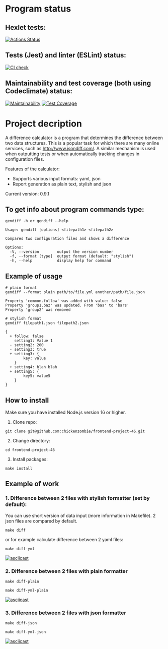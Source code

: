 # Program status
## Hexlet tests:
[![Actions Status](https://github.com/chickenzombie/frontend-project-46/workflows/hexlet-check/badge.svg)](https://github.com/chickenzombie/frontend-project-46/actions)

## Tests (Jest) and linter (ESLint) status:
[![CI check](https://github.com/chickenzombie/frontend-project-46/actions/workflows/test.yml/badge.svg)](https://github.com/chickenzombie/frontend-project-46/actions/workflows/test.yml)

## Maintainability and test coverage (both using Codeclimate) status:
[![Maintainability](https://api.codeclimate.com/v1/badges/13bb25d0d01315ffad2c/maintainability)](https://codeclimate.com/github/chickenzombie/frontend-project-46/maintainability)
[![Test Coverage](https://api.codeclimate.com/v1/badges/13bb25d0d01315ffad2c/test_coverage)](https://codeclimate.com/github/chickenzombie/frontend-project-46/test_coverage)

# Project decription
A difference calculator is a program that determines the difference between two data structures. This is a popular task for which there are many online services, such as http://www.jsondiff.com/. A similar mechanism is used when outputting tests or when automatically tracking changes in configuration files.

Features of the calculator:

- Supports various input formats: yaml, json
- Report generation as plain text, stylish and json

Current version: 0.9.1

## To get info about program commands type:
```
gendiff -h or gendiff --help
```
```
Usage: gendiff [options] <filepath1> <filepath2>

Compares two configuration files and shows a difference

Options:
  -V, --version        output the version number
  -f, --format [type]  output format (default: "stylish")
  -h, --help           display help for command
```
## Example of usage
```
# plain format
gendiff --format plain path/to/file.yml another/path/file.json

Property 'common.follow' was added with value: false
Property 'group1.baz' was updated. From 'bas' to 'bars'
Property 'group2' was removed

# stylish format
gendiff filepath1.json filepath2.json

{
  + follow: false
    setting1: Value 1
  - setting2: 200
  - setting3: true
  + setting3: {
        key: value
    }
  + setting4: blah blah
  + setting5: {
        key5: value5
    }
}
```
## How to install
Make sure you have installed Node.js version 16 or higher.
1. Clone repo:
```
git clone git@github.com:chickenzombie/frontend-project-46.git
```
2. Change directory:
```
cd frontend-project-46
```
3. Install packages:
```
make install
```

## Example of work
### 1. Difference between 2 files with stylish formatter (set by default):
You can use short version of data input (more information in Makefile). 2 json files are compared by default.
```
make diff
```
or for example calculate difference between 2 yaml files:
```
make diff-yml
```
[![asciicast](https://asciinema.org/a/BRgk1PXnTnLuj2zyVLn9y5sWj.svg)](https://asciinema.org/a/BRgk1PXnTnLuj2zyVLn9y5sWj)
### 2. Difference between 2 files with plain formatter
```
make diff-plain
```
```
make diff-yml-plain
```
[![asciicast](https://asciinema.org/a/euo3NvoF26cvQzaa2CjharOaW.svg)](https://asciinema.org/a/euo3NvoF26cvQzaa2CjharOaW)
### 3. Difference between 2 files with json formatter
```
make diff-json
```
```
make diff-yml-json
```
[![asciicast](https://asciinema.org/a/bgnmhwcjWyBgWuGiy7ph2MCgU.svg)](https://asciinema.org/a/bgnmhwcjWyBgWuGiy7ph2MCgU)
